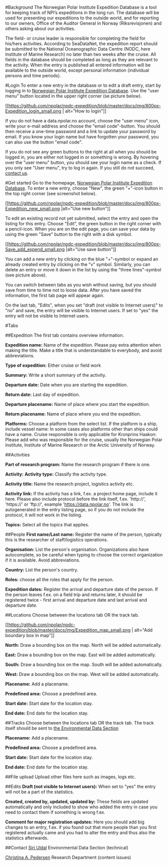#Background
The Norwegian Polar Institute Expedition Database is a tool for keeping track of NPI’s expeditions in the long run. The database will be used for presenting our expeditions to the outside world, and for reporting to our owners, Office of the Auditor General in Norway (Riksrevisjonen) and others asking about our activities.

The field- or cruise leader is responsible for completing the field for his/hers activities. According to SeaDataNet, the expedition report should be submitted to the National Oceanographic Data Centre (NODC, here Institute of Marine Research) no later than two weeks after the cruise. All fields in the database should be completed as long as they are relevant to the activity. When the entry is published all entered information will be available to the outside world, except personal information (individual persons and time periods).


#Login
To enter a new entry in the database or to edit a draft entry, start by logging in to
[Norwegian Polar Institute Expedition Database](https://data.npolar.no/expedition). Use the "user menu" button located in the upper right corner (se picture below).

[[https://github.com/npolar/npdc-expedition/blob/master/docs/img/800px-Expedition_login_small.png | alt="How to login"]]

If you do not have a data.npolar.no account, choose the "user menu" icon, write your e-mail address and choose the "email code"-button. You should then receive a one-time password and a link to update your password by email. If you know your login name but have forgotten your password, you can also use the button "email code".

If you do not see any green buttons to the right at all when you should be logged in, you are either not logged in or something is wrong. By hovering over the "user menu" button, you should see your login name as a check. If you only see "User menu", try to log in again. If you still do not succeed, [contact us](https://github.com/npolar/npdc-expedition/wiki/helpfile#contact).

#Get started
Go to the homepage, [Norwegian Polar Institute Expedition Database](https://data.npolar.no/expedition). To enter a new entry, choose "New", the green "+"-icon button in the top right corner (see screenshot below).

[[https://github.com/npolar/npdc-expedition/blob/master/docs/img/800px-Expedition_new_small.png |alt="Use new button"]]

To edit an existing record not yet submitted, select the entry and open the listing for this entry. Choose "Edit”, the green button in the right corner with a pencil-icon. When you are on the edit page, you can save your data by using the green "Save" button to the right with a disk symbol.

[[https://github.com/npolar/npdc-expedition/blob/master/docs/img/800px-Save_add_expend_small.png |alt="Use save button"]]

You can add a new entry by clicking on the blue "+"-symbol or expand an already created entry by clicking on the "v" symbol. Similarly, you can delete an entry or move it down in the list by using the "three lines"-symbol (see picture above).

You can switch between tabs as you wish without saving, but you should save from time to time not to loose data. After you have saved the information, the first tab page will appear again.

On the last tab, "Edits", when you set "draft (not visible to Internet users)" to "no" and save, the entry will be visible to Internet users. If set to "yes" the entry will not be visible to Internet users.


#Tabs

##Expedition
The first tab contains overview information.

**Expedition name:** Name of the expedition. Please pay extra attention when making the title. Make a title that is understandable to everybody, and avoid abbreviations.

**Type of expedition:** Either cruise or field work

**Summary:** Write a short summary of the activity.

**Departure date:** Date when you are starting the expedition.

**Return date:** Last day of expedition.

**Departure placename:** Name of place where you start the expedition.

**Return placename:** Name of place where you end the expedition.

**Platforms:** Choose a platform from the select list. If the platform is a ship, include vessel name: In some cases also platforms other than ships could have a name. Cruise responsible is only applicable for Kronprins Haakon: Please add who was responsible for the cruise, usually the Norwegian Polar Institute, Institute of Marine Research or the Arctic University of Norway.

##Activities

**Part of research program:** Name the research program if there is one.

**Activity:**
**Activity type:** Classify the activity type.

**Activity title:** Name the research project, logistics activity etc.

**Activity link:** If the activity has a link, f.ex. a project home page, include it here. Please also include protocol before the link itself, f.ex. 'http://', 'https://' or 'ftp://', example 'https://data.npolar.no'. The link is autogenerated in the entry listing page, so if you do not include the protocol, it will not work in the listing.

**Topics:** Select all the topics that applies.


##People
**First name/Last name:** Register the name of the person, typically this is the researcher of staff/logistics operations.

**Organisation:** List the person's organisation. Organizations also have autocomplete, so be careful when typing to choose the correct organization if it is available. Avoid abbreviations.

**Country:** List the person's country.

**Roles:** choose all the roles that apply for the person.

**Expedition dates:** Register the arrival and departure date of the person. If the person leaves f.ex. on a field trip and returns later, it should be registered twice - first arrival and departure date and last arrival and departure date.

##Locations
Choose between the locations tab OR the track tab.

[[https://github.com/npolar/npdc-expedition/blob/master/docs/img/Expedition_map_small.png | alt="Add boundary box in map"]]

**North:** Draw a bounding box on the map. North will be added automatically.

**East:** Draw a bounding box on the map. East will be added automatically.

**South:** Draw a bounding box on the map. South will be added automatically.

**West:** Draw a bounding box on the map. West will be added automatically.

**Placename:**  Add a placename.

**Predefined area:** Choose a predefined area.

**Start date:**  Start date for the location stay.

**End date:** End date for the location stay.

##Tracks
Choose between the locations tab OR the track tab. The track itself should be sent to  [the Environmental Data Section](https://github.com/npolar/npdc-expedition/wiki/helpfile#contact)

**Placename:**  Add a placename.

**Predefined area:** Choose a predefined area.

**Start date:**  Start date for the location stay.

**End date:** End date for the location stay.


##File upload
Upload other files here such as images, logs etc.


##Edits
**Draft (not visible to Internet users):** When set to "yes" the entry will not be a part of the statistics.

**Created, created by, updated, updated by:** These fields are updated automatically and only included to
show who added the entry in case you need to contact them if something is wrong f.ex.

**Comment for major registration updates:** Here you should add big changes to an entry, f.ex. if you found out that more people than you first registered actually came and you had to alter the entry  and thus also the statistics afterwards.

##Contact
<a href="mailto:siri.uldal@npolar.no" onmouseover="this.href=this.href.replace(/x/g,'');">Siri Uldal</a> Environmental Data Section (technical)

<a href="mailto:christina.pedersen@npolar.no" onmouseover="this.href=this.href.replace(/x/g,'');">Christina A. Pedersen</a> Research Department (content issues)
